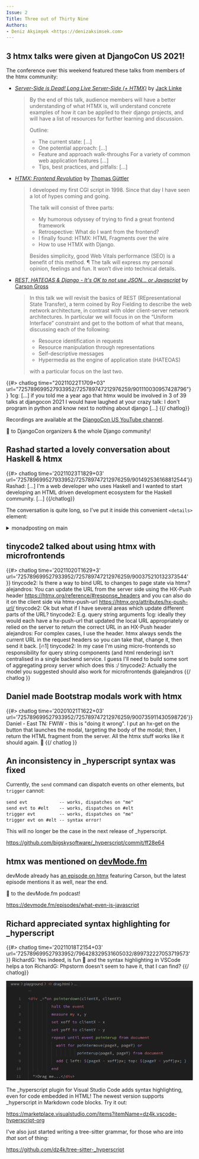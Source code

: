 ```yaml
---
Issue: 2
Title: Three out of Thirty Nine
Authors:
- Deniz Akşimşek <https://denizaksimsek.com>
---
```


## 3 htmx talks were given at DjangoCon US 2021!

The conference over this weekend featured these talks from members of the htmx
community:

-   [<cite>Server-Side is Dead! Long Live Server-Side (+ HTMX)</cite>][talk1] 
    by [Jack Linke]
    > By the end of this talk, audience members will have a better understanding
    > of what HTMX is, will understand concrete examples of how it can be 
    > applied to their django projects, and will have a list of resources for
    > further learning and discussion.
    >
    > Outline:
    > 
    >   - The current state: [...]
    >   - One potential approach: [...]
    >   - Feature and approach walk-throughs For a variety of common web application features [...]
    >   - Tips, best practices, and pitfalls: [...]

-   [<cite>HTMX: Frontend Revolution</cite>][talk2] by [Thomas Güttler]
    > I developed my first CGI script in 1998. Since that day I have seen a lot 
    > of hypes coming and going.
    > 
    > The talk will consist of three parts:
    >   - My humorous odyssey of trying to find a great frontend framework
    >   - Retrospective: What do I want from the frontend?
    >   - I finally found: HTMX: HTML Fragments over the wire
    >   -  How to use HTMX with Django.
    >
    > Besides simplicity, good Web Vitals performance (SEO) is a benefit of 
    > this method. &para; The talk will express my personal opinion, feelings 
    > and fun. It won’t dive into technical details.

-   [<cite>REST, HATEOAS & Django - It's OK to not use JSON... or Javascript</cite>][talk3]
    by [Carson Gross]
    > In this talk we will revisit the basics of REST (REpresentational State 
    > Transfer), a term coined by Roy Fielding to describe the web network 
    > architecture, in contrast with older client-server network architectures. 
    > In particular we will focus in on the “Uniform Interface” constraint and
    > get to the bottom of what that means, discussing each of the following:
    >
    >   - Resource identification in requests
    >   - Resource manipulation through representations
    >   - Self-descriptive messages
    >   - Hypermedia as the engine of application state (HATEOAS)
    >
    > with a particular focus on the last two.

{{#> chatlog time="20211022T1709+03" url="725789699527933952/725789747212976259/901110030957428796"}}
1cg: [...] if you told me a year ago that htmx would be involved in 3 of 39 
  talks at djangocon 2021 I would have laughed at your crazy talk: I don't 
  program in python and know next to nothing about django [...]
{{/ chatlog}}

Recordings are available at the [DjangoCon US YouTube channel][].

💙 to DjangoCon organizers & the whole Django community!

[talk1]: https://www.youtube.com/watch?v=t98bKdeUHsU
[talk2]: https://www.youtube.com/watch?v=z0yPTv15Fjk
[talk3]: https://www.youtube.com/watch?v=L_UWY-zHlOA
[Jack Linke]: https://jacklinke.com
[Thomas Güttler]: https://twitter.com/guettli
[Carson Gross]: https://twitter.com/htmx_org
[DjangoCon US YouTube channel]: https://www.youtube.com/djangoconus


## Rashad started a lovely conversation about Haskell & htmx

{{#> chatlog time='20211023T1829+03' url='725789699527933952/725789747212976259/901492536168812544'}}
Rashad: [...] I'm a web developer who uses Haskell and I wanted to start developing an HTML driven development ecosystem for the Haskell community. [...]
{{/chatlog}}

The conversation is quite long, so I've put it inside this convenient `<details>`
element:

<details><summary>monadposting on main</summary>

{{#> chatlog time='20211023T1829+03' url='725789699527933952/725789747212976259/901492536168812544'}}
Rashad: Okay very understandable. Low coupling is always nice. I ask the 
  question because I'm a web developer who uses Haskell and I wanted to start
  developing an HTML driven development ecosystem for the Haskell community. I 
  believe no programming community dislikes JavaScript more than the Haskell 
  community, so Haskellers would love to use HTMX since it would allow them to 
  stay in "Haskell world" as much as possible. We don't have anything like 
  Livewire, LiveView, etc. so I was wondering if would even worth it to 
  implement if HTMX exists. I myself have been using it in some small Haskell 
  projects, one of them being a project actually used by a trucking company, and 
  it has been an amazing experience. I'm using a library, which I plan on 
  releasing soon along with a blog post for using HTMX+Haskell, that allows you 
  to use HTMX attributes in a Haskell DSL called lucid. 
  https://chrisdone.com/posts/lucid2/ has examples of what lucid looks like if 
  you're interested. Interestingly, HTML is a monad!!
Rashad: On top of that library, I'm also working on one that defines each HTMX 
  attribute as a plain ol' algebraic data type and essentially allows me to 
  check at compile time that the HTMX attribute values I'm using are 
  syntactically correct. This is cool to me since we value type safety. Anyways, 
  I think HTMX+Haskell is an awesome combo and I plan on writing a lot soon 
  about the combination and would love to share here and with the rest of the 
  Haskell community because a lot of my brothers and sisters in Haskell land 
  still aren't really familiar with it.
devsimplicity: [Re. Rashad: On top of that library...] That's pretty cool. It 
  would probably be more attractive to haskellers if htmx is written in 
  something like PureScript, but it's worth giving it a try. Good luck with 
  your project.
1cg: [Re. Rashad: Okay very understandable...] absolutely awesome
1cg: I often think of hypermedia as a functional transform of the DOM
1cg: if htmx makes programming for the web in Haskell more enjoyable, that'd be 
  alright 🙂
1cg: Haskell and lisp: two programming languages I will never use but would love to help out
Rashad: [Re. devsimplicity: That's pretty cool...] PureScript is a frontend 
  language that compiles to JavaScript, so HTMX in PureScript would kind of 
  defeat the purpose. You can use PureScript on the backend though. PureScript
  -> Node.js, but for the backend, Haskell is better unless you use PureScript 
  for your frontend and want full-stack PureScript. 
devsimplicity: No, you misunderstood me. I was referring to the fact that 
  haskellers don't like JS code (i.e. debugging or contributing to the 
  underlying lib). PureScript kind of helps with that. 
Rashad: Oh yes my bad. I see exactly what you mean. Yeah if HTMX itself was 
  written in PureScript, yeah that would be more attractive to Haskell 
  developers. You are very correct.
Deniz Akşimşek: we can only write htmx in one language, and javascript is the 
  most commonly known one
Deniz Akşimşek: if it was rewritten in another language it would probably be 
  typescript 
Rashad: Yeah, no need to write it in PureScript haha At the end of the day it 
  doesn't really matter from the user's perspective. PureScript tends to 
  generate pretty inefficient JavaScript code, so performance and the size of 
  HTMX would take a hit. 
{{/chatlog}}

</details>


## tinycode2 talked about using htmx with microfrontends

{{#> chatlog time='20211020T1629+3' url='725789699527933952/725789747212976259/900375210132373544' }}
tinycode2: Is there a way to bind URL to changes to page state via htmx?
alejandros: You can update the URL from the server side using the HX-Push
  header <https://htmx.org/reference/#response_headers> and you can also do it 
  on the client side via htmx-push-url <https://htmx.org/attributes/hx-push-url/>
tinycode2: Ok but what if I have several areas which update different parts of 
  the URL?
tinycode2: E.g. query string arguments
1cg: ideally they would each have a hx-push-url that updated the local URL 
  appropriately or relied on the server to return the correct URL in an HX-Push
  header
alejandros: For complex cases, I use the header. htmx always sends the current 
  URL in the request headers so you can take that, change it, then send it 
  back. [🔥1]
tinycode2: In my case I'm using micro-frontends so responsibility for query 
  string components (and html rendering) isn't centralised in a single backend
  service. I guess I'll need to build some sort of aggregating proxy server 
  which does this :/
tinycode2:  Actually the model you suggested should also work for 
  microfrrontends @alejandros
{{/ chatlog }}


## Daniel made Bootstrap modals work with htmx

{{#> chatlog time='20201021T1622+03' url='725789699527933952/725789747212976259/900735911430598726'}}
Daniel - East TN: FWIW - this is "doing it wrong". I put an hx-get on the 
  button that launches the modal, targeting the body of the modal; then, I 
  return the HTML fragment from the server. All the htmx stuff works like it 
  should again. 🙂
{{/  chatlog }}


## An inconsistency in _hyperscript syntax was fixed

Currently, the `send` command can dispatch events on other elements, but 
`trigger` cannot:

  ~~~ hyperscript
  send evt            -- works, dispatches on "me"
  send evt to #elt    -- works, dispatches on #elt
  trigger evt         -- works, dispatches on "me"
  trigger evt on #elt -- syntax error!
  ~~~

This will no longer be the case in the next release of _hyperscript.

<https://github.com/bigskysoftware/_hyperscript/commit/ff28e64>



## htmx was mentioned on [devMode.fm]

devMode already has [an episode on htmx] featuring Carson, but the latest 
episode mentions it as well, near the end.

💙 to the devMode.fm podcast!

<https://devmode.fm/episodes/what-even-is-javascript>

[devMode.fm]: https://devmode.fm/
[an episode on htmx]: https://devmode.fm/episodes/dynamic-html-with-htmx


## Richard appreciated syntax highlighting for _hyperscript

{{#> chatlog time='20211018T2154+03' url='725789699527933952/796428329531605032/899732227053719573' }}
RichardG: Yes indeed, is fun 🙂 and the syntax highlighting in VSCode helps a 
  ton
RichardG: Phpstorm doesn't seem to have it, that I can find?
{{/ chatlog}}

![Some _hyperscript code inside of HTML, nicely highlighted](/assets/2021-10-24/vscode-hyperscript.png)

The _hyperscript plugin for Visual Studio Code adds syntax highlighting, even
for code embedded in HTML! The newest version supports _hyperscript in Markdown
code blocks. Try it out:

<https://marketplace.visualstudio.com/items?itemName=dz4k.vscode-hyperscript-org>

I've also just started writing a tree-sitter grammar, for those who are into
_that_ sort of thing:

<https://github.com/dz4k/tree-sitter-_hyperscript>  
